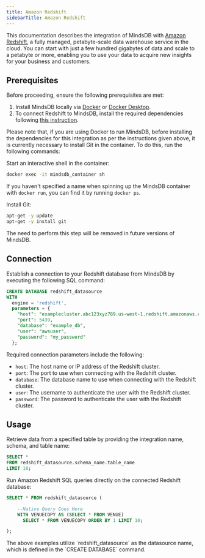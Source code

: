 ```yaml
---
title: Amazon Redshift
sidebarTitle: Amazon Redshift
---
```


This documentation describes the integration of MindsDB with [Amazon Redshift](https://docs.aws.amazon.com/redshift/latest/mgmt/welcome.html), a fully managed, petabyte-scale data warehouse service in the cloud. You can start with just a few hundred gigabytes of data and scale to a petabyte or more, enabling you to use your data to acquire new insights for your business and customers.

## Prerequisites

Before proceeding, ensure the following prerequisites are met:

1. Install MindsDB locally via [Docker](/setup/self-hosted/docker) or [Docker Desktop](/setup/self-hosted/docker-desktop).
2. To connect Redshift to MindsDB, install the required dependencies following [this instruction](/setup/self-hosted/docker#install-dependencies).

<Tip>
Please note that, if you are using Docker to run MindsDB, before installing the dependencies for this integration as per the instructions given above, it is currently necessary to install Git in the container. To do this, run the following commands:

Start an interactive shell in the container:
```bash
docker exec -it mindsdb_container sh
```
If you haven't specified a name when spinning up the MindsDB container with `docker run`, you can find it by running `docker ps`.

Install Git:
```bash
apt-get -y update
apt-get -y install git
``` 

The need to perform this step will be removed in future versions of MindsDB.
</Tip>

## Connection

Establish a connection to your Redshift database from MindsDB by executing the following SQL command:

```sql
CREATE DATABASE redshift_datasource
WITH
  engine = 'redshift',
  parameters = {
    "host": "examplecluster.abc123xyz789.us-west-1.redshift.amazonaws.com",
    "port": 5439,
    "database": "example_db",
    "user": "awsuser",
    "password": "my_password"
  };
```

Required connection parameters include the following:

* `host`: The host name or IP address of the Redshift cluster.
* `port`: The port to use when connecting with the Redshift cluster.
* `database`: The database name to use when connecting with the Redshift cluster.
* `user`: The username to authenticate the user with the Redshift cluster.
* `password`: The password to authenticate the user with the Redshift cluster.

## Usage

Retrieve data from a specified table by providing the integration name, schema, and table name:

```sql
SELECT *
FROM redshift_datasource.schema_name.table_name
LIMIT 10;
```

Run Amazon Redshift SQL queries directly on the connected Redshift database:

```sql
SELECT * FROM redshift_datasource (

    --Native Query Goes Here
    WITH VENUECOPY AS (SELECT * FROM VENUE)
      SELECT * FROM VENUECOPY ORDER BY 1 LIMIT 10;

);
```

<Note>
The above examples utilize `redshift_datasource` as the datasource name, which is defined in the `CREATE DATABASE` command.
</Note>